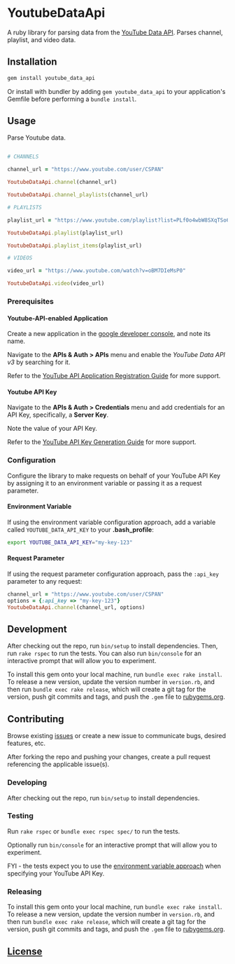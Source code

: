 # YoutubeDataApi

A ruby library for parsing data from the [YouTube Data API](https://developers.google.com/youtube/v3/docs/). Parses channel, playlist, and video data.

## Installation

```` rb
gem install youtube_data_api
````

Or install with bundler
 by adding `gem youtube_data_api` to your application's Gemfile
 before performing a `bundle install`.

## Usage

Parse Youtube data.

```` rb

# CHANNELS

channel_url = "https://www.youtube.com/user/CSPAN"

YoutubeDataApi.channel(channel_url)

YoutubeDataApi.channel_playlists(channel_url)

# PLAYLISTS

playlist_url = "https://www.youtube.com/playlist?list=PLf0o4wbW8SXqTSo6iJkolKCKJYBnpo9NZ"

YoutubeDataApi.playlist(playlist_url)

YoutubeDataApi.playlist_items(playlist_url)

# VIDEOS

video_url = "https://www.youtube.com/watch?v=oBM7DIeMsP0"

YoutubeDataApi.video(video_url)
````

### Prerequisites

#### Youtube-API-enabled Application

Create a new application in the [google developer console](https://console.developers.google.com), and note its name.

Navigate to the **APIs & Auth > APIs** menu and enable the *YouTube Data API v3* by searching for it.

Refer to the
 [YouTube API Application Registration Guide](https://developers.google.com/youtube/registering_an_application)
for more support.

#### Youtube API Key

Navigate to the **APIs & Auth > Credentials** menu and add credentials for an API Key, specifically, a **Server Key**.

Note the value of your API Key.

Refer to the [YouTube API Key Generation Guide](https://developers.google.com/youtube/registering_an_application#Create_API_Keys)
for more support.

### Configuration

Configure the library
 to make requests on behalf of your YouTube API Key
 by
   assigning it to an environment variable or
   passing it as a request parameter.

#### Environment Variable

If using the environment variable configuration approach,
 add a variable called `YOUTUBE_DATA_API_KEY` to your **.bash_profile**:

```` sh
export YOUTUBE_DATA_API_KEY="my-key-123"
````

#### Request Parameter

If using the request parameter configuration approach, pass the `:api_key` parameter to any request:

```` rb
channel_url = "https://www.youtube.com/user/CSPAN"
options = {:api_key => "my-key-123"}
YoutubeDataApi.channel(channel_url, options)
````

## Development

After checking out the repo, run `bin/setup` to install dependencies. Then, run `rake rspec` to run the tests. You can also run `bin/console` for an interactive prompt that will allow you to experiment.

To install this gem onto your local machine, run `bundle exec rake install`. To release a new version, update the version number in `version.rb`, and then run `bundle exec rake release`, which will create a git tag for the version, push git commits and tags, and push the `.gem` file to [rubygems.org](https://rubygems.org).

## Contributing

Browse existing [issues](https://github.com/data-creative/youtube-data-api-ruby/issues) or create a new issue to communicate bugs, desired features, etc.

After forking the repo and pushing your changes, create a pull request referencing the applicable issue(s).

### Developing

After checking out the repo, run `bin/setup` to install dependencies.

### Testing

Run `rake rspec` or `bundle exec rspec spec/` to run the tests.

Optionally run `bin/console` for an interactive prompt that will allow you to experiment.

FYI - the tests expect you to use the [environment variable approach](#environment-variable) when specifying your YouTube API Key.

### Releasing

To install this gem onto your local machine, run `bundle exec rake install`. To release a new version, update the version number in `version.rb`, and then run `bundle exec rake release`, which will create a git tag for the version, push git commits and tags, and push the `.gem` file to [rubygems.org](https://rubygems.org).

## [License](LICENSE.txt)
